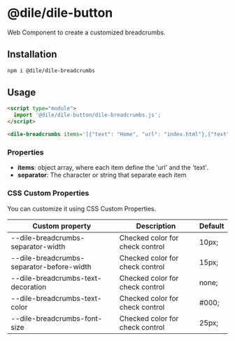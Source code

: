 # @dile/dile-button

Web Component to create a customized breadcrumbs.

## Installation
```bash
npm i @dile/dile-breadcrumbs
```

## Usage
```html
<script type="module">
  import '@dile/dile-button/dile-breadcrumbs.js';
</script>

<dile-breadcrumbs items='[{"text": "Home", "url": "index.html"},{"text": "News", "url": "news.html"}]'></dile-breadcrumbs>
```

### Properties

- **items**: object array, where each item define the 'url' and the 'text'.
- **separator**: The character or string that separate each item

### CSS Custom Properties

You can customize it using CSS Custom Properties.

Custom property | Description | Default
----------------|-------------|---------
--dile-breadcrumbs-separator-width | Checked color for check control | 10px; 
--dile-breadcrumbs-separator-before-width | Checked color for check control | 15px;
--dile-breadcrumbs-text-decoration | Checked color for check control | none;
--dile-breadcrumbs-text-color | Checked color for check control |  #000;
--dile-breadcrumbs-font-size | Checked color for check control | 25px;